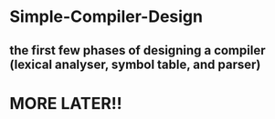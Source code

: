 # Simple-Compiler-Design
the first few phases of designing a compiler (lexical analyser, symbol table, and parser)
---
# MORE LATER!!